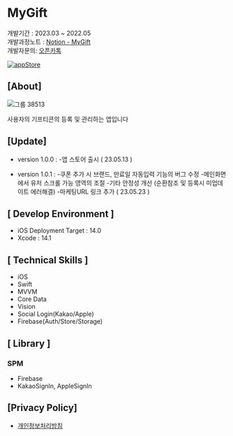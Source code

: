 # MyGift

개발기간 : 2023.03 ~ 2022.05  
개발과정노트 : [Notion - MyGift](https://glossy-modem-fe7.notion.site/Gift-Wallet-53d4eb1058854bac97d034ee1a71abc9)  
개발자문의: [오픈카톡](https://open.kakao.com/o/gjrFstkf)

[![appStore](https://user-images.githubusercontent.com/50910456/173174832-7d395623-ceb3-4796-b718-22e550af6934.svg)](https://apps.apple.com/kr/app/mygift/id6448777213)

## [About]

![그룹 38513](https://hackmd.io/_uploads/rJVlTezB2.png)

사용자의 기프티콘의 등록 및 관리하는 앱입니다


## [Update]

- version 1.0.0 : 
    -앱 스토어 출시 ( 23.05.13 )
  
- version 1.0.1 :
    -쿠폰 추가 시 브랜드, 만료일 자동입력 기능의 버그 수정
    -메인화면에서 유저 스크롤 가능 영역의 조절
    -기타 안정성 개선 (순환참조 및 등록시 미업데이트 에러해결)
    -마케팅URL 링크 추가 ( 23.05.23 )

## [ Develop Environment ]

- iOS Deployment Target : 14.0
- Xcode : 14.1

## [ Technical Skills ]

- iOS
- Swift
- MVVM
- Core Data
- Vision
- Social Login(Kakao/Apple)
- Firebase(Auth/Store/Storage)


## [ Library ]

### SPM

- Firebase
- KakaoSignIn, AppleSignIn

## [Privacy Policy]
- [개인정보처리방침](https://velog.io/@wooong/%EA%B0%9C%EC%9D%B8%EC%A0%95%EB%B3%B4%EC%B2%98%EB%A6%AC%EB%B0%A9%EC%B9%A8)
